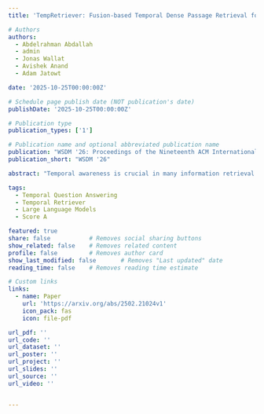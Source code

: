 ```yaml
---
title: 'TempRetriever: Fusion-based Temporal Dense Passage Retrieval for Time-Sensitive Questions'

# Authors
authors:
  - Abdelrahman Abdallah
  - admin
  - Jonas Wallat
  - Avishek Anand
  - Adam Jatowt

date: '2025-10-25T00:00:00Z'

# Schedule page publish date (NOT publication's date)
publishDate: '2025-10-25T00:00:00Z'

# Publication type
publication_types: ['1']

# Publication name and optional abbreviated publication name
publication: "WSDM '26: Proceedings of the Nineteenth ACM International Conference on Web Search and Data Mining"
publication_short: "WSDM '26"

abstract: "Temporal awareness is crucial in many information retrieval tasks, particularly in scenarios where the relevance of documents depends on their alignment with the query's temporal context. Traditional retrieval methods such as BM25 and Dense Passage Retrieval (DPR) excel at capturing lexical and semantic relevance but fall short in addressing time-sensitive queries. To bridge this gap, we introduce the temporal retrieval model that integrates explicit temporal signals by incorporating query timestamps and document dates into the representation space. Our approach ensures that retrieved passages are not only topically relevant but also temporally aligned with user intent. We evaluate our approach on two large-scale benchmark datasets, ArchivalQA and ChroniclingAmericaQA, achieving substantial performance gains over standard retrieval baselines. In particular, our model improves Top-1 retrieval accuracy by 6.63% and NDCG@10 by 3.79% on ArchivalQA, while yielding a 9.56% boost in Top-1 retrieval accuracy and 4.68% in NDCG@10 on ChroniclingAmericaQA. Additionally, we introduce a time-sensitive negative sampling strategy, which refines the model's ability to distinguish between temporally relevant and irrelevant documents during training. Our findings highlight the importance of explicitly modeling time in retrieval systems and set a new standard for handling temporally grounded queries."

tags:
  - Temporal Question Answering
  - Temporal Retriever
  - Large Language Models
  - Score A

featured: true
share: false           # Removes social sharing buttons
show_related: false    # Removes related content
profile: false         # Removes author card
show_last_modified: false       # Removes "Last updated" date
reading_time: false    # Removes reading time estimate

# Custom links
links:
  - name: Paper
    url: 'https://arxiv.org/abs/2502.21024v1'
    icon_pack: fas
    icon: file-pdf

url_pdf: ''
url_code: ''
url_dataset: ''
url_poster: ''
url_project: ''
url_slides: ''
url_source: ''
url_video: ''


---
```


